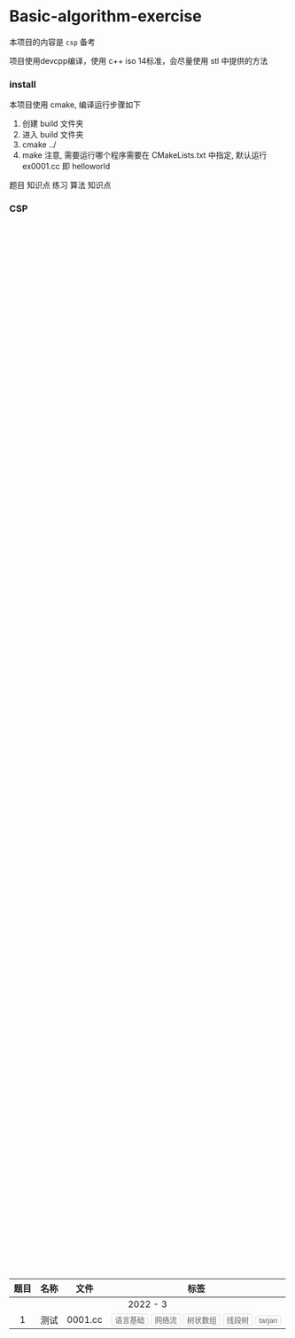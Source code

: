 # Basic-algorithm-exercise
 
本项目的内容是 `csp` 备考

项目使用devcpp编译，使用 c++ iso 14标准，会尽量使用 stl 中提供的方法

### install

本项目使用 cmake, 编译运行步骤如下
1. 创建 build 文件夹
2. 进入 build 文件夹
3. cmake ../
4. make
注意, 需要运行哪个程序需要在 CMakeLists.txt 中指定, 默认运行 ex0001.cc 即 helloworld

题目 知识点
练习 算法 知识点

### CSP

<style>
button {
  background-color: #fafafa; 
  color: rgb(96,98,102);
  border: solid 1px rgb(220,223,230);
  border-radius: 4px;
}
.left {
  text-align:left;
}
</style>
<div>
  <div style="display:flex;align-items:center;justify-content:center;height: 100%" >
    <table class="tg" style = "text-align:center">
    <thead><tr><th>题目</th><th>名称</th><th>文件</th><th>标签</th></tr></thead>
    <tbody >
      <tr><td colspan = 4>2022 - 3</td></tr>
      <tr><td>1</td><td>测试</td><td>0001.cc</td><td class = "left">
        <button>语言基础</button> <button>网络流</button> <button>树状数组</button> <button>线段树</button> <button>tarjan </button> </td></tr>
    </tbody>
    </table>
  </div>
</div>

### practice

<div>
  <div style="display:flex;align-items:center;justify-content:center;height: 100%" >
    <table class="tg" style = "text-align:center">
    <thead><tr><th>文件</th><th>名称</th><th>注释</th><th>标签</th></tr></thead>
    <tbody >
      <tr><td>0001.cc</td><td>质数打表</td><td></td><td class = "left">
        <button>打表</button> <button>线性筛</button> <button>constexpr</button></td></tr>
      <tr><td>0002.cc</td><td>dijkstra</td><td>洛谷, wa</td><td class = "left">
        <button>模板</button> <button>dijkstra</button> <button>堆优化</button></td></tr>
      <tr><td>0003.cc</td><td>最大流</td><td>洛谷P3376, tle</td><td class = "left">
        <button>ff 算法</button> <button>网络流</button> </td></tr>
      <tr><td>0004.cc</td><td>图的遍历</td><td>洛谷P3916, tle</td><td class = "left">
        <button>bfs</button> <button>dfs</button> <button>链式前向星</button> </td></tr>
      <tr><td>0005.cc</td><td>字符串匹配</td><td></td><td class = "left">
        <button>正则表达式</button> </td></tr>
      <tr><td>0006.cc</td><td>组合</td><td>leetcode 组合</td><td class = "left">
        <button>模板</button> <button>迭代</button> <button>回溯</button> </td></tr>
      <tr><td>0007.cc</td><td>排列</td><td>leetcode 排列</td><td class = "left">
        <button>stl</button> </td></tr>
      <tr><td>0008.cc</td><td>硬币问题</td><td>硬币问题</td><td class = "left">
        <button>完全背包</button> <button>打表</button> <button>动态规划</button> </td></tr>
      <tr><td>0009.cc</td><td>硬币问题</td><td>硬币问题</td><td class = "left">
        <button>完全背包</button> <button>递归</button> <button>accumulate</button> <button>动态规划</button> </td></tr>
      <tr><td>0010.cc</td><td>c++ 类</td><td></td><td class = "left">
        <button>参数列表</button> <button>explicit 关键字</button> <button>运算符重载 const</button> <button>仿函数</button> </td></tr>
      <tr><td>0011.cc</td><td>io 模板</td><td></td><td class = "left">
        <button>cin</button> <button>cout</button> <button>流同步解绑</button> </td></tr>
    </tbody>
    </table>
  </div>
</div>
ex0007

```
树状数组
```

ex0008
```
lost cows 丢牛问题
线段树
segment tree
interval tree
区间染色问题
区间查询
区间会动态改变，而非静态不变（也就是染色操作）
墙长度本身不变，也就是最大的区间是固定的，区间中的元素会发生变化
```

### 题型知识点总结
字符串  

1.3     2.3     5.3     7.3     8.3     9.3     10.3

最短路径    

1.4     4.4     8.4     10.5

最小生成树

3.4     10.4

网络流

3.5

dp

1.5     2.5     4.5     5.5     7.5     9.4

搜索

2.4     5.4     6.3     6.4     7.4

排序

3.3

模拟

4.3

线段树

8.5

字符串、树状数组、线段树、搜索、最短路径、生成树、网络流、dp、dp、dp